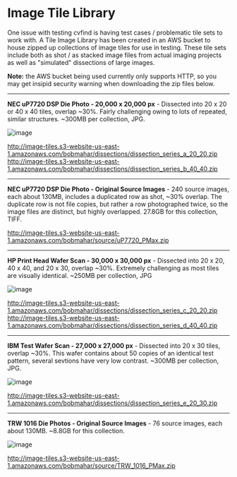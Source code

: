 # Image Tile Library
One issue with testing cvfind is having test cases / problematic tile sets to work with.   A Tile Image Library has been created in an AWS bucket to house zipped up collections of image tiles for use in testing.  These tile sets include both as shot / as stacked image files from actual imaging projects as well as "simulated" dissections of large images. 

**Note:** the AWS bucket being used currently only supports HTTP, so you may get insipid security warning when downloading the zip files below.

---

**NEC uP7720 DSP Die Photo - 20,000 x 20,000 px** - Dissected into 20 x 20 or 40 x 40 tiles, overlap ~30%.
Fairly challenging owing to lots of repeated, similar structures.  ~300MB per collection, JPG.

![image](https://github.com/Bob-O-Rama/cvfind/assets/28986153/312adbdb-48e0-49ad-a816-ca3094598d9b)

http://image-tiles.s3-website-us-east-1.amazonaws.com/bobmahar/dissections/dissection_series_a_20_20.zip
http://image-tiles.s3-website-us-east-1.amazonaws.com/bobmahar/dissections/dissection_series_b_40_40.zip

---

**NEC uP7720 DSP Die Photo - Original Source Images** - 240 source images, each about 130MB, includes a duplicated row as shot, ~30% overlap. The duplicate row is not file copies, but rather a row photographed twice, so the image files are distinct, but highly overlapped.  27.8GB for this collection, TIFF.

http://image-tiles.s3-website-us-east-1.amazonaws.com/bobmahar/source/uP7720_PMax.zip

---

**HP Print Head Wafer Scan - 30,000 x 30,000 px** - Dissected into 20 x 20, 40 x 40, and 20 x 30, overlap ~30%.
Extremely challenging as most tiles are visually identical. ~250MB per collection, JPG

![image](https://github.com/Bob-O-Rama/cvfind/assets/28986153/5cccaf94-284d-434f-a874-c071c1139c1d)

http://image-tiles.s3-website-us-east-1.amazonaws.com/bobmahar/dissections/dissection_series_c_20_20.zip
http://image-tiles.s3-website-us-east-1.amazonaws.com/bobmahar/dissections/dissection_series_d_40_40.zip 

---

**IBM Test Wafer Scan - 27,000 x 27,000 px** - Dissected into 20 x 30 tiles, overlap ~30%.
This wafer contains about 50 copies of an identical test pattern, several sevtions have very low contrast.  ~300MB per collection, JPG.

![image](https://github.com/Bob-O-Rama/cvfind/assets/28986153/3d6aafe6-628f-4021-91dc-a94b8faf126e)

http://image-tiles.s3-website-us-east-1.amazonaws.com/bobmahar/dissections/dissection_series_e_20_30.zip

---

**TRW 1016 Die Photos - Original Source Images** - 76 source images, each about 130MB.   ~8.8GB for this collection.

![image](https://github.com/Bob-O-Rama/cvfind/assets/28986153/eb875563-1fb6-4960-8d16-f0c1785f1c27)

http://image-tiles.s3-website-us-east-1.amazonaws.com/bobmahar/source/TRW_1016_PMax.zip
